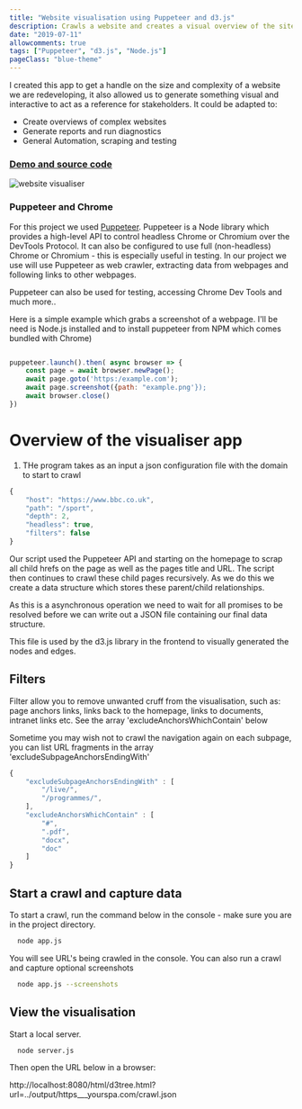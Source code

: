```yaml
---
title: "Website visualisation using Puppeteer and d3.js"
description: Crawls a website and creates a visual overview of the site structure.
date: "2019-07-11"
allowcomments: true
tags: ["Puppeteer", "d3.js", "Node.js"]
pageClass: "blue-theme"
---
```


I created this app to get a handle on the size and complexity of a website we are redeveloping, it also allowed us to generate something visual and interactive to act as a reference for stakeholders. It could be adapted to:

- Create overviews of complex websites
- Generate reports and run diagnostics
- General Automation, scraping and testing

### [Demo and source code](https://xenodochial-lamport-efa047.netlify.com/)


![website visualiser](/images/web-site-visualiser.png)

<!--more-->

### Puppeteer and Chrome

For this project we used [Puppeteer](https://developers.google.com/web/tools/puppeteer/). Puppeteer is a Node library which provides a high-level API to control headless Chrome or Chromium over the DevTools Protocol. It can also be configured to use full (non-headless) Chrome or Chromium - this is especially useful in testing. In our project we use will use Puppeteer as web crawler, extracting data from webpages and following links to other webpages.

Puppeteer can also be used for testing, accessing Chrome Dev Tools and much more..

Here is a simple example which grabs a screenshot of a webpage. I'll be need is Node.js installed and to install puppeteer from NPM which comes bundled with Chrome) 

```js

puppeteer.launch().then( async browser => {
    const page = await browser.newPage();
    await page.goto('https:/example.com');
    await page.screenshot({path: "example.png'});
    await browser.close()
})

```


# Overview of the visualiser app

1. THe program takes as an input a json configuration file with the domain to start to crawl

```js
{
    "host": "https://www.bbc.co.uk",
    "path": "/sport",
    "depth": 2,
    "headless": true,
    "filters": false
}
```

Our script used the Puppeteer API and starting on the homepage to scrap all child hrefs on the page as well as the pages title and URL. The script then continues to crawl these child pages recursively. As we do this we create a data structure which stores these parent/child relationships.

As this is a asynchronous operation we need to wait for all promises to be resolved before we can write out a JSON file containing our final data structure.

This file is used by the d3.js library in the frontend to visually generated the nodes and edges.


## Filters

Filter allow you to remove unwanted cruff from the visualisation, such as: page anchors links, links back to the homepage, links to documents, intranet links etc. See the array 'excludeAnchorsWhichContain' below

Sometime you may wish not to crawl the navigation again on each subpage, you can list URL fragments in the array 'excludeSubpageAnchorsEndingWith'

```js
{ 
    "excludeSubpageAnchorsEndingWith" : [
        "/live/",
        "/programmes/",
    ],
    "excludeAnchorsWhichContain" : [
        "#",
        ".pdf",
        "docx",
        "doc"
    ]
}

```

## Start a crawl and capture data

To start a crawl, run the command below in the console - make sure you are in the project directory.

```bash
  node app.js
```
You will see URL's being crawled in the console.
You can also run a crawl and capture optional screenshots

```bash
  node app.js --screenshots
```

## View the visualisation

Start a local server.

```bash
  node server.js
```
Then open the URL below in a browser:

http://localhost:8080/html/d3tree.html?url=../output/https___yourspa.com/crawl.json





